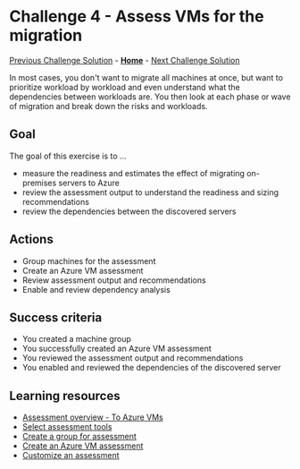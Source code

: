 # Challenge 4 - Assess VMs for the migration

[Previous Challenge Solution](challenge-03.md) - **[Home](../Readme.md)** - [Next Challenge Solution](challenge-05.md)


In most cases, you don't want to migrate all machines at once, but want to prioritize workload by workload and even understand what the dependencies between workloads are. You then look at each phase or wave of migration and break down the risks and workloads.

## Goal 

The goal of this exercise is to ...

* measure the readiness and estimates the effect of migrating on-premises servers to Azure
* review the assessment output to understand the readiness and sizing recommendations
* review the dependencies between the discovered servers

## Actions

* Group machines for the assessment
* Create an Azure VM assessment
* Review assessment output and recommendations
* Enable and review dependency analysis

## Success criteria

* You created a machine group
* You successfully created an Azure VM assessment
* You reviewed the assessment output and recommendations
* You enabled and reviewed the dependencies of the discovered server

## Learning resources
* [Assessment overview - To Azure VMs](https://learn.microsoft.com/en-us/azure/migrate/concepts-assessment-calculation)
* [Select assessment tools](https://learn.microsoft.com/en-us/azure/migrate/how-to-assess)
* [Create a group for assessment](https://learn.microsoft.com/en-us/azure/migrate/how-to-create-a-group)
* [Create an Azure VM assessment](https://learn.microsoft.com/en-us/azure/migrate/how-to-create-assessment)
* [Customize an assessment](https://learn.microsoft.com/en-us/azure/migrate/how-to-modify-assessment)

